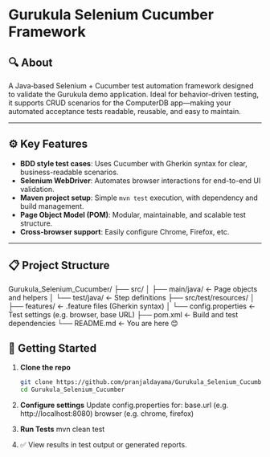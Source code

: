 # Gurukula Selenium Cucumber Framework

## 🔍 About

A Java‑based Selenium + Cucumber test automation framework designed to validate the Gurukula demo application. Ideal for behavior-driven testing, it supports CRUD scenarios for the ComputerDB app—making your automated acceptance tests readable, reusable, and easy to maintain.

---

## ⚙️ Key Features

- **BDD style test cases**: Uses Cucumber with Gherkin syntax for clear, business-readable scenarios.
- **Selenium WebDriver**: Automates browser interactions for end-to-end UI validation.
- **Maven project setup**: Simple `mvn test` execution, with dependency and build management.
- **Page Object Model (POM)**: Modular, maintainable, and scalable test structure.
- **Cross-browser support**: Easily configure Chrome, Firefox, etc.

---

## 📋 Project Structure

Gurukula_Selenium_Cucumber/
├── src/
│ ├── main/java/ ← Page objects and helpers
│ └── test/java/ ← Step definitions
├── src/test/resources/
│ ├── features/ ← .feature files (Gherkin syntax)
│ └── config.properties ← Test settings (e.g. browser, base URL)
├── pom.xml ← Build and test dependencies
└── README.md ← You are here 😊


## 🚀 Getting Started

1. **Clone the repo**  
   ```bash
   git clone https://github.com/pranjaldayama/Gurukula_Selenium_Cucumber.git
   cd Gurukula_Selenium_Cucumber

   
2. **Configure settings**
Update config.properties for:
base.url (e.g. http://localhost:8080)
browser (e.g. chrome, firefox)

3. **Run Tests**
   mvn clean test

4. ✅ View results in test output or generated reports.
